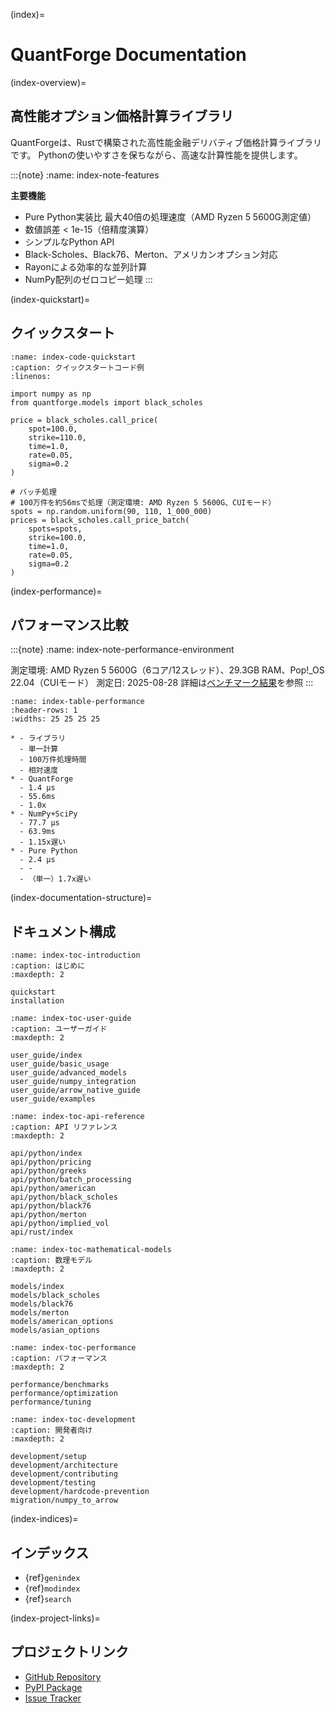(index)=
# QuantForge Documentation

(index-overview)=
## 高性能オプション価格計算ライブラリ

QuantForgeは、Rustで構築された高性能金融デリバティブ価格計算ライブラリです。
Pythonの使いやすさを保ちながら、高速な計算性能を提供します。

:::{note}
:name: index-note-features

**主要機能**
- Pure Python実装比 最大40倍の処理速度（AMD Ryzen 5 5600G測定値）
- 数値誤差 < 1e-15（倍精度演算）
- シンプルなPython API
- Black-Scholes、Black76、Merton、アメリカンオプション対応
- Rayonによる効率的な並列計算
- NumPy配列のゼロコピー処理
:::

(index-quickstart)=
## クイックスタート

```{code-block} python
:name: index-code-quickstart
:caption: クイックスタートコード例
:linenos:

import numpy as np
from quantforge.models import black_scholes

price = black_scholes.call_price(
    spot=100.0,
    strike=110.0,
    time=1.0,
    rate=0.05,
    sigma=0.2
)

# バッチ処理
# 100万件を約56msで処理（測定環境: AMD Ryzen 5 5600G、CUIモード）
spots = np.random.uniform(90, 110, 1_000_000)
prices = black_scholes.call_price_batch(
    spots=spots,
    strike=100.0,
    time=1.0,
    rate=0.05,
    sigma=0.2
)
```

(index-performance)=
## パフォーマンス比較

:::{note}
:name: index-note-performance-environment

測定環境: AMD Ryzen 5 5600G（6コア/12スレッド）、29.3GB RAM、Pop!_OS 22.04（CUIモード）
測定日: 2025-08-28
詳細は[ベンチマーク結果](performance/benchmarks.md)を参照
:::

```{list-table} パフォーマンス比較
:name: index-table-performance
:header-rows: 1
:widths: 25 25 25 25

* - ライブラリ
  - 単一計算
  - 100万件処理時間
  - 相対速度
* - QuantForge
  - 1.4 μs
  - 55.6ms
  - 1.0x
* - NumPy+SciPy
  - 77.7 μs
  - 63.9ms
  - 1.15x遅い
* - Pure Python
  - 2.4 μs
  - -
  - （単一）1.7x遅い
```

(index-documentation-structure)=
## ドキュメント構成

```{toctree}
:name: index-toc-introduction
:caption: はじめに
:maxdepth: 2

quickstart
installation
```

```{toctree}
:name: index-toc-user-guide
:caption: ユーザーガイド
:maxdepth: 2

user_guide/index
user_guide/basic_usage
user_guide/advanced_models
user_guide/numpy_integration
user_guide/arrow_native_guide
user_guide/examples
```

```{toctree}
:name: index-toc-api-reference
:caption: API リファレンス
:maxdepth: 2

api/python/index
api/python/pricing
api/python/greeks
api/python/batch_processing
api/python/american
api/python/black_scholes
api/python/black76
api/python/merton
api/python/implied_vol
api/rust/index
```

```{toctree}
:name: index-toc-mathematical-models
:caption: 数理モデル
:maxdepth: 2

models/index
models/black_scholes
models/black76
models/merton
models/american_options
models/asian_options
```

```{toctree}
:name: index-toc-performance
:caption: パフォーマンス
:maxdepth: 2

performance/benchmarks
performance/optimization
performance/tuning
```

```{toctree}
:name: index-toc-development
:caption: 開発者向け
:maxdepth: 2

development/setup
development/architecture
development/contributing
development/testing
development/hardcode-prevention
migration/numpy_to_arrow
```

(index-indices)=
## インデックス

* {ref}`genindex`
* {ref}`modindex`
* {ref}`search`

(index-project-links)=
## プロジェクトリンク

- [GitHub Repository](https://github.com/yourusername/quantforge)
- [PyPI Package](https://pypi.org/project/quantforge/)
- [Issue Tracker](https://github.com/yourusername/quantforge/issues)